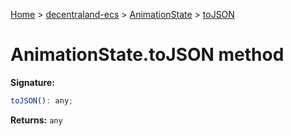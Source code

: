 [Home](./index) &gt; [decentraland-ecs](./decentraland-ecs.md) &gt; [AnimationState](./decentraland-ecs.animationstate.md) &gt; [toJSON](./decentraland-ecs.animationstate.tojson.md)

# AnimationState.toJSON method


**Signature:**
```javascript
toJSON(): any;
```
**Returns:** `any`

